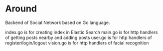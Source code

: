# Around

Backend of Social Network based on Go language.

index.go is for creating index in Elastic Search
main.go is for http handlers of getting posts nearby and adding posts
user.go is for http handlers of register/login/logout
vision.go is for http handlers of facial recognition
